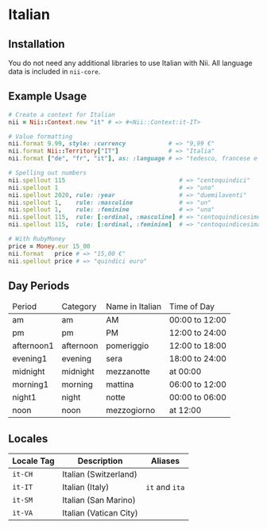 <!-- This file has been generated. Source: languages/_template.md.erb -->

# Italian

## Installation

You do not need any additional libraries to use Italian with Nii.
All language data is included in `nii-core`.

## Example Usage

``` ruby
# Create a context for Italian
nii = Nii::Context.new "it" # => #<Nii::Context:it-IT>

# Value formatting
nii.format 9.99, style: :currency            # => "9,99 €"
nii.format Nii::Territory["IT"]              # => "Italia"
nii.format ["de", "fr", "it"], as: :language # => "tedesco, francese e italiano"

# Spelling out numbers
nii.spellout 115                                # => "cento­quindici"
nii.spellout 1                                  # => "uno"
nii.spellout 2020, rule: :year                  # => "due­mila­venti"
nii.spellout 1,    rule: :masculine             # => "un"
nii.spellout 1,    rule: :feminine              # => "una"
nii.spellout 115,  rule: [:ordinal, :masculine] # => "cento­quindicesimo"
nii.spellout 115,  rule: [:ordinal, :feminine]  # => "cento­quindicesima"

# With RubyMoney
price = Money.eur 15_00
nii.format   price # => "15,00 €"
nii.spellout price # => "quindici euro"
```

## Day Periods


<table>
  <thead>
    <tr>
      <td>Period</td>
      <td>Category</td>
      <td>Name in Italian</td>
      <td>Time of Day</td>
    </tr>
  </thead>
  <tbody>
    <tr>
      <td>am</td>
      <td>am</td>
      <td>AM</td>
      <td>00:00 to 12:00</td>
    </tr>
    <tr>
      <td>pm</td>
      <td>pm</td>
      <td>PM</td>
      <td>12:00 to 24:00</td>
    </tr>
    <tr>
      <td>afternoon1</td>
      <td>afternoon</td>
      <td>pomeriggio</td>
      <td>12:00 to 18:00</td>
    </tr>
    <tr>
      <td>evening1</td>
      <td>evening</td>
      <td>sera</td>
      <td>18:00 to 24:00</td>
    </tr>
    <tr>
      <td>midnight</td>
      <td>midnight</td>
      <td>mezzanotte</td>
      <td>at 00:00</td>
    </tr>
    <tr>
      <td>morning1</td>
      <td>morning</td>
      <td>mattina</td>
      <td>06:00 to 12:00</td>
    </tr>
    <tr>
      <td>night1</td>
      <td>night</td>
      <td>notte</td>
      <td>00:00 to 06:00</td>
    </tr>
    <tr>
      <td>noon</td>
      <td>noon</td>
      <td>mezzogiorno</td>
      <td>at 12:00</td>
    </tr>
  </tbody>
</table>



## Locales

<table>
  <thead>
    <tr>
      <th>Locale Tag</th>
      <th>Description</th>
      <th>Aliases</th>
    </tr>
  </thead>
  <tbody>
    <tr>
      <td><code>it-CH</code></td>
      <td>Italian (Switzerland)</td>
      <td></td>
    </tr>
    <tr>
      <td><code>it-IT</code></td>
      <td>Italian (Italy)</td>
      <td><code>it</code> and <code>ita</code></td>
    </tr>
    <tr>
      <td><code>it-SM</code></td>
      <td>Italian (San Marino)</td>
      <td></td>
    </tr>
    <tr>
      <td><code>it-VA</code></td>
      <td>Italian (Vatican City)</td>
      <td></td>
    </tr>
  </tbody>
</table>

